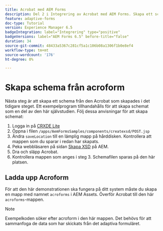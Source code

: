 ```yaml
---
title: Acrobat med AEM Forms
description: Del 2 i Integrering av Acrobat med AEM Forms. Skapa ett schema från en Acrobat.
feature: adaptive-forms
doc-type: Tutorial
version: Experience Manager 6.5
badgeIntegration: label="Integrering" type="positive"
badgeVersions: label="AEM Forms 6.5" before-title="false"
duration: 34
source-git-commit: 48433a5367c281cf5a1c106b08a1306f1b0e8ef4
workflow-type: tm+mt
source-wordcount: '176'
ht-degree: 0%

---
```



# Skapa schema från acroform

Nästa steg är att skapa ett schema från den Acrobat som skapades i det tidigare steget. Ett exempelprogram tillhandahålls för att skapa schemat som en del av den här självstudien. Följ dessa anvisningar för att skapa schemat:

1. Logga in på [CRXDE Lite](http://localhost:4502/crx/de)
2. Öppna i filen `/apps/AemFormsSamples/components/createxsd/POST.jsp`
3. Ändra `saveLocation` till en lämplig mapp på hårddisken. Kontrollera att mappen som du sparar i redan har skapats.
4. Peka webbläsaren på sidan [Skapa XSD](http://localhost:4502/content/DocumentServices/CreateXsd.html) på AEM.
5. Dra och släpp Acrobat.
6. Kontrollera mappen som anges i steg 3. Schemafilen sparas på den här platsen.

## Ladda upp Acroform

För att den här demonstrationen ska fungera på ditt system måste du skapa en mapp med namnet `acroforms` i AEM Assets. Överför Acrobat till den här `acroforms`-mappen.

>[!NOTE]
>
>Exempelkoden söker efter acroform i den här mappen. Det behövs för att sammanfoga de data som har skickats från det adaptiva formuläret.
